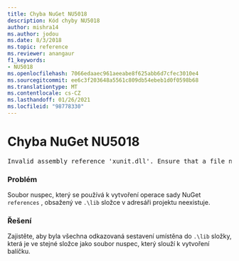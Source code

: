```yaml
---
title: Chyba NuGet NU5018
description: Kód chyby NU5018
author: mishra14
ms.author: jodou
ms.date: 8/3/2018
ms.topic: reference
ms.reviewer: anangaur
f1_keywords:
- NU5018
ms.openlocfilehash: 7066edaaec961aeeabe8f625abb6d7cfec3010e4
ms.sourcegitcommit: ee6c3f203648a5561c809db54ebeb1d0f0598b68
ms.translationtype: MT
ms.contentlocale: cs-CZ
ms.lasthandoff: 01/26/2021
ms.locfileid: "98778330"
---
```

# <a name="nuget-error-nu5018"></a>Chyba NuGet NU5018
<pre>Invalid assembly reference 'xunit.dll'. Ensure that a file named 'xunit.dll' exists in the lib directory.</pre>

### <a name="issue"></a>Problém

Soubor nuspec, který se používá k vytvoření operace sady NuGet `references` , obsažený ve `.\lib` složce v adresáři projektu neexistuje.


### <a name="solution"></a>Řešení

Zajistěte, aby byla všechna odkazovaná sestavení umístěna do `.\lib` složky, která je ve stejné složce jako soubor nuspec, který slouží k vytvoření balíčku.

